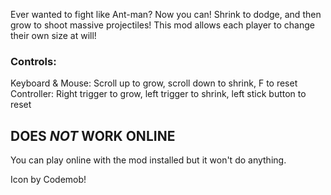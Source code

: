 Ever wanted to fight like Ant-man? Now you can! Shrink to dodge, and then grow to shoot massive projectiles!
This mod allows each player to change their own size at will!

### Controls:
Keyboard & Mouse: Scroll up to grow, scroll down to shrink, F to reset
Controller: Right trigger to grow, left trigger to shrink, left stick button to reset

## DOES _NOT_ WORK ONLINE
You can play online with the mod installed but it won't do anything.

Icon by Codemob!